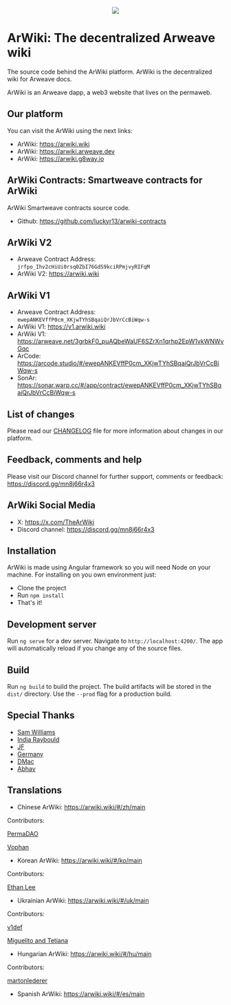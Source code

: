 <p align="center">
  <img src="https://arweave.net/CzuQ-SQHA_9SNgnkmLTacVLqq2fyo1x9rLFVifO3R4E" style="max-width: 100%">
</p>

# ArWiki: The decentralized Arweave wiki
The source code behind the ArWiki platform. ArWiki is the decentralized wiki for Arweave docs.

ArWiki is an Arweave dapp, a web3 website that lives on the permaweb.

## Our platform
You can visit the ArWiki using the next links: 

- ArWiki: https://arwiki.wiki
- ArWiki: https://arwiki.arweave.dev
- ArWiki: https://arwiki.g8way.io


## ArWiki Contracts: Smartweave contracts for ArWiki

ArWiki Smartweave contracts source code.

- Github: https://github.com/luckyr13/arwiki-contracts

## ArWiki V2

- Arweave Contract Address: `jrfpo_Ihv2cHiUi0rsq0ZbI76GdS9kciRPmjvyRIFqM`
- ArWiki V2: https://arwiki.wiki

## ArWiki V1

- Arweave Contract Address: `ewepANKEVffP0cm_XKjwTYhSBqaiQrJbVrCcBiWqw-s`
- ArWiki V1: https://v1.arwiki.wiki
- ArWiki V1: https://arweave.net/3grbkF0_puAQbeWaUF6SZrXn1qrhp2EpW1vkWNWvGqc
- ArCode: https://arcode.studio/#/ewepANKEVffP0cm_XKjwTYhSBqaiQrJbVrCcBiWqw-s
- SonAr: https://sonar.warp.cc/#/app/contract/ewepANKEVffP0cm_XKjwTYhSBqaiQrJbVrCcBiWqw-s

## List of changes

Please read our [CHANGELOG](https://github.com/luckyr13/arwiki/blob/master/CHANGELOG.md) file for more information about changes in our platform.

## Feedback, comments and help

Please visit our Discord channel for further support, comments or feedback: https://discord.gg/mn8j66r4x3

## ArWiki Social Media
- X: https://x.com/TheArWiki
- Discord channel: https://discord.gg/mn8j66r4x3

## Installation
ArWiki is made using Angular framework so you will need Node on your machine. For installing on you own environment just:

- Clone the project
- Run `npm install`
- That's it!

## Development server

Run `ng serve` for a dev server. Navigate to `http://localhost:4200/`. The app will automatically reload if you change any of the source files.


## Build

Run `ng build` to build the project. The build artifacts will be stored in the `dist/` directory. Use the `--prod` flag for a production build.

## Special Thanks

- [Sam Williams](https://x.com/samecwilliams)
- [India Raybould](https://x.com/indiaraybould)
- [JF](https://github.com/jfbeats)
- [Germany](https://github.com/jeremybeal11)
- [DMac](https://github.com/DanMacDonald)
- [Abhav](https://x.com/abhav_k)

## Translations
- Chinese ArWiki: https://arwiki.wiki/#/zh/main

Contributors:

[PermaDAO](https://permadao.com/)

[Vophan](https://github.com/skyf0cker)


- Korean ArWiki: https://arwiki.wiki/#/ko/main

Contributors:

[Ethan Lee](https://x.com/eungholee27)


- Ukrainian ArWiki: https://arwiki.wiki/#/uk/main

Contributors:

[v1def](https://github.com/v1def)

[Miguelito and Tetiana](https://youtube.com/cryptotv666)


- Hungarian ArWiki: https://arwiki.wiki/#/hu/main

Contributors:

[martonlederer](https://github.com/martonlederer)


- Spanish ArWiki: https://arwiki.wiki/#/es/main


